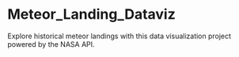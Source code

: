 # Meteor_Landing_Dataviz
Explore historical meteor landings with this data visualization project powered by the NASA API.

